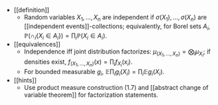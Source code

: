 - [[definition]]
  - Random variables $X_1,\dots,X_n$ are independent if $\sigma(X_1),\dots,\sigma(X_n)$ are [[independent events]]-collections; equivalently, for Borel sets $A_i$, $\mathbb{P}(\cap_i\{X_i\in A_i\})=\prod_i\mathbb{P}(X_i\in A_i)$.
- [[equivalences]]
  - Independence iff joint distribution factorizes: $\mu_{(X_1,\dots,X_n)}=\bigotimes_i \mu_{X_i}$; if densities exist, $f_{(X_1,\dots,X_n)}(x)=\prod_i f_{X_i}(x_i)$.
  - For bounded measurable $g_i$, $\mathbb{E}\prod_i g_i(X_i)=\prod_i \mathbb{E}g_i(X_i)$.
- [[hints]]
  - Use product measure construction (1.7) and [[abstract change of variable theorem]] for factorization statements.